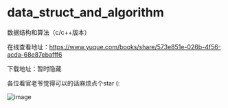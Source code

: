 # data_struct_and_algorithm
数据结构和算法（c/c++版本）

在线查看地址：https://www.yuque.com/books/share/573e851e-026b-4f56-acda-68e87ebafff6

下载地址：暂时隐藏

各位看官老爷觉得可以的话麻烦点个star (:

![image](https://user-images.githubusercontent.com/39796457/168098018-8a38f522-c16c-4101-b248-2da35acb49cf.png)
